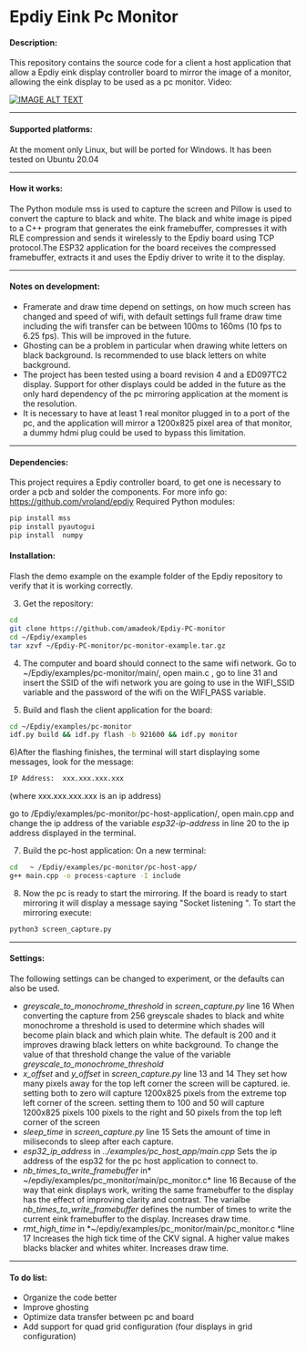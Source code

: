 
# Epdiy Eink Pc Monitor 

#### Description:
This repository contains the source code for a client a host application that allow a Epdiy eink display controller board to mirror the image of a monitor, allowing the eink display to be used as a pc monitor.
Video:

[![IMAGE ALT TEXT](http://img.youtube.com/vi/bzk12na2mWg/0.jpg)](http://www.youtube.com/watch?v=bzk12na2mWg "Video Title")

------------


#### Supported platforms:
At the moment only Linux, but will be ported for Windows. It has been tested on Ubuntu 20.04

------------


#### How it works:
The Python module mss is used to capture the screen and Pillow is used to convert the capture to black and white. The black and white image is piped to a C++ program that generates the eink framebuffer, compresses it with RLE compression and sends it wirelessly to the Epdiy board using TCP protocol.The ESP32 application for the board receives the compressed framebuffer, extracts it and uses the Epdiy driver to write it to the display. 

------------


#### Notes on development:
- Framerate and draw time depend on settings, on how much screen has changed and speed of wifi,  with default settings full frame draw time including the wifi transfer can be between 100ms to 160ms (10 fps to 6.25 fps). This will be improved in the future.
- Ghosting can be a problem in particular when drawing white letters on black background. Is recommended to use black letters on white background.
- The project has been tested using a board revision 4 and a ED097TC2 display. Support for other displays could be added in the future as the only hard dependency of the pc mirroring application at the moment is the resolution.
- It is necessary to have at least 1 real monitor plugged in to a port of the pc, and the application will mirror a 1200x825 pixel area of that monitor, a dummy hdmi plug could be used to bypass this limitation.

------------
#### Dependencies:
This project requires a Epdiy controller board, to get one is necessary to order a pcb and solder the components. For more info go: https://github.com/vroland/epdiy
Required Python modules:
```bash
pip install mss
pip install pyautogui
pip install  numpy
```

#### Installation:

Flash the demo example on the example folder of the Epdiy repository to verify that it is working correctly.

3)  Get the repository:
```bash
cd
git clone https://github.com/amadeok/Epdiy-PC-monitor
cd ~/Epdiy/examples 
tar xzvf ~/Epdiy-PC-monitor/pc-monitor-example.tar.gz
```

4) The computer and board should connect to the same wifi network. Go to      ~/Epdiy/examples/pc-monitor/main/, open main.c , go to line 31  and insert the SSID of the wifi network you are going to use in the WIFI_SSID variable  and the password of the wifi on the WIFI_PASS variable.

5) Build  and flash the client application for the board:
```bash
cd ~/Epdiy/examples/pc-monitor
idf.py build && idf.py flash -b 921600 && idf.py monitor
```

6)After the flashing finishes, the terminal will start displaying some messages, look for the message:
```bash
IP Address:  xxx.xxx.xxx.xxx
```

(where xxx.xxx.xxx.xxx is an ip address)

go to /Epdiy/examples/pc-monitor/pc-host-application/, open main.cpp and change the ip address of the variable *esp32-ip-address*  in line 20 to the ip address displayed in the terminal.

7) Build the pc-host application:
On a new terminal:
```bash
cd   ~ /Epdiy/examples/pc-monitor/pc-host-app/ 
g++ main.cpp -o process-capture -I include

```
8) Now the pc is ready to start the mirroring. If the board is ready to start mirroring it will display a message saying "Socket listening ".
To start the mirroring execute:
```bash
python3 screen_capture.py

```
------------


#### Settings:
The following settings can be changed to experiment, or the defaults can also be used. 
- *greyscale_to_monochrome_threshold*  in *screen_capture.py* line 16
When converting the capture from 256 greyscale shades to black and white monochrome a threshold is used to determine which shades will become plain black and which plain white. The default is 200 and it improves drawing black letters on white background. To change the value of that threshold change the value of the variable *greyscale_to_monochrome_threshold* 
- *x_offset* and *y_offset* in *screen_capture.py* line 13 and 14
They set how many pixels away for the top left corner the screen will be captured. ie. setting both to zero will capture 1200x825 pixels from the extreme top left corner of the screen. setting them to 100 and 50 will capture 1200x825 pixels 100 pixels to the right and 50 pixels from the top left corner of the screen
- *sleep_time* in  *screen_capture.py* line 15
Sets the amount of time in miliseconds to sleep after each capture.
- *esp32_ip_address* in *../examples/pc_host_app/main.cpp*
Sets the ip address of the esp32 for the pc host application to connect to.
- *nb_times_to_write_framebuffer*  in* ~/epdiy/examples/pc_monitor/main/pc_monitor.c* line 16
Because of the way that eink displays work, writing the same framebuffer to the display has the effect of improving clarity and contrast. The varialbe *nb_times_to_write_framebuffer* defines the number of times to write the current eink framebuffer to the display. Increases draw time.
- *rmt_high_time* in *~/epdiy/examples/pc_monitor/main/pc_monitor.c *line 17
Increases the high tick time of the CKV signal. A higher value makes blacks blacker and whites whiter. Increases draw time.

------------


#### To do list:
- Organize the code better
- Improve ghosting
- Optimize data transfer between pc and board
- Add support for quad grid configuration (four displays in grid configuration)


